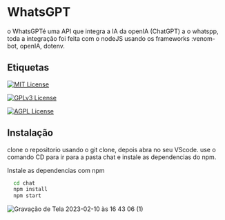 
# WhatsGPT

o WhatsGPTé uma API que integra a IA da openIA (ChatGPT) a o whatspp, toda a integração foi feita com o nodeJS usando os frameworks :venom-bot, openIA, dotenv.






## Etiquetas



[![MIT License](https://img.shields.io/badge/License-MIT-green.svg)](https://choosealicense.com/licenses/mit/)

[![GPLv3 License](https://img.shields.io/badge/License-GPL%20v3-yellow.svg)](https://opensource.org/licenses/)

[![AGPL License](https://img.shields.io/badge/license-AGPL-blue.svg)](http://www.gnu.org/licenses/agpl-3.0)


## Instalação

clone o repositorio usando o git clone, depois abra no seu VScode.
use o comando CD para ir para a pasta chat e instale as dependencias do npm.

Instale as dependencias com npm

```bash
  cd chat
  npm install 
  npm start
```





![Gravação de Tela 2023-02-10 às 16 43 06 (1)](https://user-images.githubusercontent.com/109428496/218183984-f44570ee-997c-4fab-9af9-123ed486ea93.gif)


    
